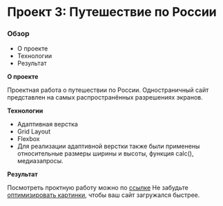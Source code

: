 # Проект 3: Путешествие по России

### Обзор
* О проекте
* Технологии
* Результат

**О проекте**

Проектная работа о путешествии по России. Одностраничный сайт представлен на самых распространённых разрешениях экранов.

**Технологии**

* Адаптивная верстка
* Grid Layout
* Flexbox
* Для реализации адаптивной верстки также были применены относительные размеры ширины и высоты, функция calc(), медиазапросы.

**Результат**

Посмотреть проктную работу можно по [ссылке]()
Не забудьте [оптимизировать картинки](https://tinypng.com/), чтобы ваш сайт загружался быстрее.
